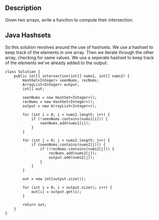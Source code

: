 ## Description

Given two arrays, write a function to compute their intersection.

## Java Hashsets

So this solution revolves around the use of hashsets. We use a hashset to keep track of the elements in one array. Then we iterate through the other array, checking for same values. We use a seperate hashset to keep track of the elements we've already added to the output.

```
class Solution {
    public int[] intersection(int[] nums1, int[] nums2) {
        HashSet<Integer> seenNums, recNums;
        ArrayList<Integer> output;
        int[] out;
        
        seenNums = new HashSet<Integer>();
        recNums = new HashSet<Integer>();
        output = new ArrayList<Integer>();
        
        for (int i = 0; i < nums1.length; i++) {
            if (!seenNums.contains(nums1[i])) {
                seenNums.add(nums1[i]);
            }
        }
        
        for (int j = 0; j < nums2.length; j++) {
            if (seenNums.contains(nums2[j])) {
                if (!recNums.contains(nums2[j])) {
                    recNums.add(nums2[j]);
                    output.add(nums2[j]);
                }
            }    
        }
        
        out = new int[output.size()];
        
        for (int i = 0; i < output.size(); i++) {
            out[i] = output.get(i);
        }
        
        return out;
    }
}
```